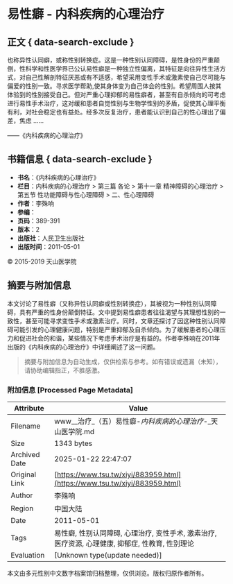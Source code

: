 # 易性癖 - 内科疾病的心理治疗

## 正文 { data-search-exclude }


也称异性认同癖，或称性别转换症。这是一种性别认同障碍，是性身份的严重颠倒，性科学和性医学界已公认易性癖是一种独立性偏离，其特征是向往异性生活方式，对自己性解剖特征厌恶或有不适感，希望采用变性手术或激素使自己尽可能与偏爱的性别一致。寻求医学帮助,使其身体变为自己体会的性别。希望周围人按其体验到的性别接受自己。但对严重心理抑郁的易性癖者，甚至有自杀倾向的可考虑进行易性手术治疗，这对缓和患者自觉性别与生物学性别的矛盾，促使其心理平衡有利，对社会稳定也有益处。经多次反复治疗，患者能认识到自己的性心理出了偏差，焦虑 ......

——《内科疾病的心理治疗》

## 书籍信息 { data-search-exclude }

- **书名**：《内科疾病的心理治疗》
- **栏目**：内科疾病的心理治疗 > 第三篇 各论 > 第十一章 精神障碍的心理治疗 > 第五节 性功能障碍与性心理障碍 > 二、性心理障碍
- **作者**：李殊响
- **参编**：
- **页码**：389-391
- **版本**：2
- **出版社**：人民卫生出版社
- **出版时间**：2011-05-01

© 2015-2019 天山医学院
<!-- tcd_original_link https://www.tsu.tw/xiyi/883959.html -->


## 摘要与附加信息

<!-- tcd_abstract -->
本文讨论了易性癖（又称异性认同癖或性别转换症），其被视为一种性别认同障碍，具有严重的性身份颠倒特征。文中提到易性癖患者往往渴望与其理想性别的一致性，甚至可能寻求变性手术或激素治疗。同时，文章还探讨了因这种性别认同障碍可能引发的心理健康问题，特别是严重抑郁及自杀倾向。为了缓解患者的心理压力和促进社会的和谐，某些情况下考虑手术治疗是有益的。作者李殊响在2011年出版的《内科疾病的心理治疗》中详细阐述了这一问题。
<!-- tcd_abstract_end -->

> 摘要与附加信息为自动生成，仅供检索与参考。如有错误或遗漏（未知），请协助编辑指正，不胜感激。

### 附加信息 [Processed Page Metadata]

| Attribute       | Value                                  |
|-----------------|----------------------------------------|
| Filename        | www__治疗_（五）易性癖-_内科疾病的心理治疗_-_天山医学院.md                             |
| Size            | 1343 bytes                           |
| Archived Date   | 2025-01-22 22:47:07                             |
| Original Link   | [https://www.tsu.tw/xiyi/883959.html](https://www.tsu.tw/xiyi/883959.html)                       |
| Author          | 李殊响                               |
| Region          | 中国大陆                               |
| Date            | 2011-05-01                                 |
| Tags            | 易性癖, 性别认同障碍, 心理治疗, 变性手术, 激素治疗, 医疗资源, 心理健康, 抑郁症, 性教育, 性别理论                                 |
| Evaluation            | [Unknown type(update needed)]                                 |
<!-- tcd_table_end -->

本文由多元性别中文数字档案馆归档整理，仅供浏览。版权归原作者所有。
